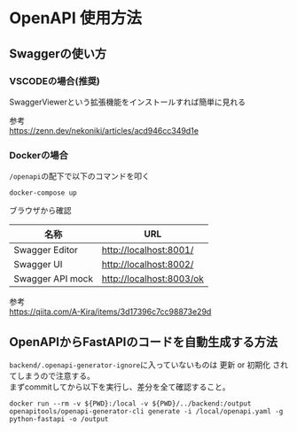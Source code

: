 # OpenAPI 使用方法

## Swaggerの使い方

### VSCODEの場合(推奨)

SwaggerViewerという拡張機能をインストールすれば簡単に見れる

参考  
https://zenn.dev/nekoniki/articles/acd946cc349d1e

### Dockerの場合

`/openapi`の配下で以下のコマンドを叩く

```
docker-compose up
```

ブラウザから確認

| 名称              | URL                         |
|-------------------|-----------------------------|
| Swagger Editor    | [http://localhost:8001/](http://localhost:8001/) |
| Swagger UI        | [http://localhost:8002/](http://localhost:8002/) |
| Swagger API mock  | [http://localhost:8003/ok](http://localhost:8003/ok) |


参考  
https://qiita.com/A-Kira/items/3d17396c7cc98873e29d

## OpenAPIからFastAPIのコードを自動生成する方法

`backend/.openapi-generator-ignore`に入っていないものは 更新 or 初期化 されてしまうので注意する。  
まずcommitしてから以下を実行し、差分を全て確認すること。  

```
docker run --rm -v ${PWD}:/local -v ${PWD}/../backend:/output openapitools/openapi-generator-cli generate -i /local/openapi.yaml -g python-fastapi -o /output
```
